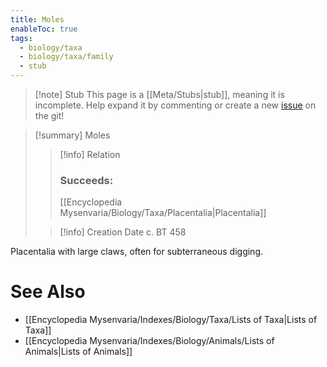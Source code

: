 ```yaml
---
title: Moles
enableToc: true
tags:
  - biology/taxa
  - biology/taxa/family
  - stub
---
```


> [!note] Stub
> This page is a [[Meta/Stubs|stub]], meaning it is incomplete. Help expand it by commenting or create a new [issue](https://github.com/RagtimeGal/quartz--encyclopedia-mysenvaria/issues/new/choose) on the git!


> [!summary] Moles
> > [!info] Relation
> > ### Succeeds:
> > [[Encyclopedia Mysenvaria/Biology/Taxa/Placentalia|Placentalia]]
>
> > [!info] Creation Date
> > c. BT 458

Placentalia with large claws, often for subterraneous digging.

# See Also
- [[Encyclopedia Mysenvaria/Indexes/Biology/Taxa/Lists of Taxa|Lists of Taxa]]
- [[Encyclopedia Mysenvaria/Indexes/Biology/Animals/Lists of Animals|Lists of Animals]]
